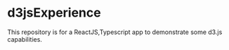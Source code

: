 # d3jsExperience
This repository is for a ReactJS,Typescript app to demonstrate some d3.js capabilities.
